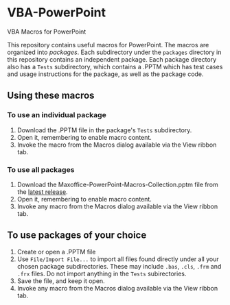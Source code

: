 # VBA-PowerPoint

VBA Macros for PowerPoint

This repository contains useful macros for PowerPoint. The macros are organized into _packages_. Each subdirectory under the `packages` directory in this repository contains an independent package. Each package directory also has a `Tests` subdirectory, which contains a .PPTM which has test cases and usage instructions for the package, as well as the package code.

## Using these macros

### To use an individual package

1. Download the .PPTM file in the package's `Tests` subdirectory.
2. Open it, remembering to enable macro content.
3. Invoke the macro from the Macros dialog available via the View ribbon tab. 

### To use all packages

1. Download the Maxoffice-PowerPoint-Macros-Collection.pptm file from the [latest release](https://github.com/MaxOffice/VBA-PowerPoint/releases/latest).
2. Open it, remembering to enable macro content.
3. Invoke any macro from the Macros dialog available via the View ribbon tab.

## To use packages of your choice

1. Create or open a .PPTM file
2. Use `File/Import File...` to import all files found directly under all your chosen package subdirectories. These may include `.bas`, `.cls`, `.frm` and `.frx` files. Do  not import anything in the `Tests` subirectories. 
3. Save the file, and keep it open.
4. Invoke any macro from the Macros dialog available via the View ribbon tab.
